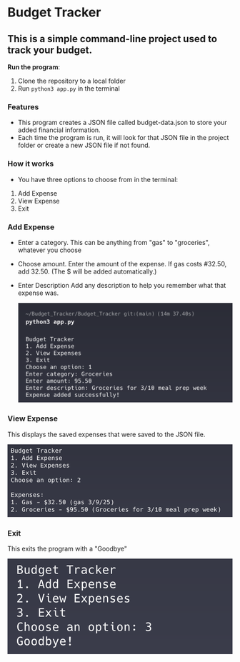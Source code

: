 # Budget Tracker

## This is a simple command-line project used to track your budget.

**Run the program**:
1. Clone the repository to a local folder
2. Run `python3 app.py` in the terminal

### Features

- This program creates a JSON file called budget-data.json to store your added financial information.
- Each time the program is run, it will look for that JSON file in the project folder or create a new JSON file if not found.

### How it works

- You have three options to choose from in the terminal:
1. Add Expense
2. View Expense
3. Exit

### Add Expense
- Enter a category.
This can be anything from "gas" to "groceries", whatever you choose

- Choose amount.
Enter the amount of the expense. If gas costs #32.50, add 32.50. (The $ will be added automatically.)

- Enter Description
  Add any description to help you remember what that expense was.

  ![Add Expense](images/add_expense.png)


### View Expense
This displays the saved expenses that were saved to the JSON file.

![View Expense](images/view_expense.png)

### Exit
This exits the program with a "Goodbye"

![Exit](images/exit.png)
  
 
  

